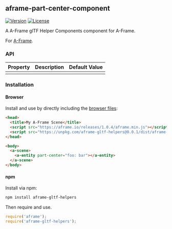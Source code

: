 ## aframe-part-center-component

[![Version](http://img.shields.io/npm/v/aframe-part-center-component.svg?style=flat-square)](https://npmjs.org/package/aframe-gltf-helpers)
[![License](http://img.shields.io/npm/l/aframe-part-center-component.svg?style=flat-square)](https://npmjs.org/package/aframe-gltf-helpers)

A A-Frame glTF Helper Components component for A-Frame.

For [A-Frame](https://aframe.io).

### API

| Property | Description | Default Value |
| -------- | ----------- | ------------- |
|          |             |               |

### Installation

#### Browser

Install and use by directly including the [browser files](dist):

```html
<head>
  <title>My A-Frame Scene</title>
  <script src="https://aframe.io/releases/1.0.4/aframe.min.js"></script>
  <script src="https://unpkg.com/aframe-gltf-helpers@0.0.1/dist/aframe-gltf-helpers.min.js"></script>
</head>

<body>
  <a-scene>
    <a-entity part-center="foo: bar"></a-entity>
  </a-scene>
</body>
```

#### npm

Install via npm:

```bash
npm install aframe-gltf-helpers
```

Then require and use.

```js
require('aframe');
require('aframe-gltf-helpers');
```
